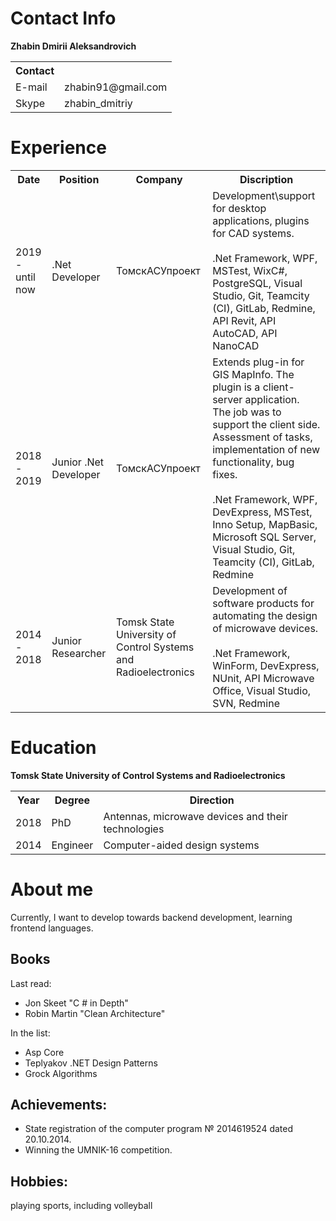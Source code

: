 # Contact Info
**Zhabin Dmirii Aleksandrovich**

<table>
   <tr>
    <th>Contact</th>
    <th></th>
   </tr>
  <tr>
    <td>E-mail</td>
    <td>zhabin91@gmail.com</td>
  </tr>
    <tr>
    <td>Skype</td>
    <td>zhabin_dmitriy </td>
  </tr>
</table>

# Experience

<table>
   <tr>
    <th>Date</th>
    <th>Position</th>
    <th>Company</th>
    <th>Discription</th>
   </tr>
  <tr>
    <td>2019 - until now</td>
    <td>.Net Developer</td>
    <td>ТомскАСУпроект</td>
    <td>Development\support for desktop applications, plugins for CAD systems. <br><br>.Net Framework, WPF, MSTest, WixC#, PostgreSQL, Visual Studio, Git, Teamсity (CI), GitLab, Redmine, API Revit, API AutoCAD, API NanoCAD</td>
  </tr>
    <td>2018 - 2019</td>
    <td>Junior .Net Developer</td>
    <td>ТомскАСУпроект</td>
    <td>Extends plug-in for GIS MapInfo. The plugin is a client-server application.<br>The job was to support the client side. Assessment of tasks, implementation of new functionality, bug fixes. <br><br>.Net Framework, WPF, DevExpress, MSTest, Inno Setup, MapBasic, Microsoft SQL Server, Visual Studio, Git, Teamсity (CI), GitLab, Redmine</td>
  </tr>
  <tr>
    <td>2014 - 2018</td>
    <td>Junior Researcher</td>
    <td>Tomsk State University of Control Systems and Radioelectronics</td>
    <td>Development of software products for automating the design of microwave devices. <br><br>.Net Framework, WinForm, DevExpress, NUnit, API Microwave Office, Visual Studio, SVN, Redmine</td>
  </tr>
</table>

# Education
**Tomsk State University of Control Systems and Radioelectronics**

<table>
   <tr>
    <th>Year</th>
    <th>Degree</th>
    <th>Direction</th>
   </tr>
  <tr>
    <td>2018</td>
    <td>PhD</td>
    <td>Antennas, microwave devices and their technologies</td>
  </tr>
    <td>2014</td>
    <td>Engineer</td>
    <td>Computer-aided design systems</td>
  </tr>
</table>

# About me

Currently, I want to develop towards backend development, learning frontend languages.

## Books
Last read:
* Jon Skeet "C # in Depth"
* Robin Martin "Clean Architecture"

In the list:
* Asp Core
* Teplyakov .NET Design Patterns
* Grock Algorithms

## Achievements:
* State registration of the computer program № 2014619524 dated 20.10.2014.
* Winning the UMNIK-16 competition.

## Hobbies:
playing sports, including volleyball